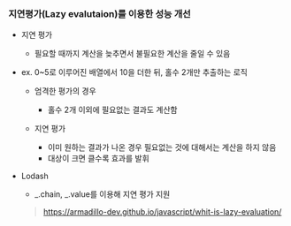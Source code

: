 <h3> 지연평가(Lazy evalutaion)를 이용한 성능 개선 </h3>

- 지연 평가

  - 필요할 때까지 계산을 늦추면서 불필요한 계산을 줄일 수 있음

- ex. 0~5로 이루어진 배열에서 10을 더한 뒤, 홀수 2개만 추출하는 로직

  - 엄격한 평가의 경우

    - 홀수 2개 이외에 필요없는 결과도 계산함

  - 지연 평가
    - 이미 원하는 결과가 나온 경우 필요없는 것에 대해서는 계산을 하지 않음
    - 대상이 크면 클수록 효과를 발휘

- Lodash

  - _.chain, _.value를 이용해 지연 평가 지원

  > https://armadillo-dev.github.io/javascript/whit-is-lazy-evaluation/
